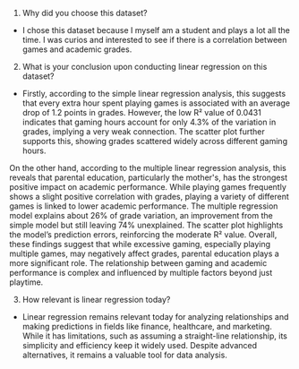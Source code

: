 1. Why did you choose this dataset?

- I chose this dataset because I myself am a student and plays a lot all the time. I was curios and interested to see if there is a correlation between games and academic grades.

2. What is your conclusion upon conducting linear regression on this dataset?

- Firstly, according to the simple linear regression analysis, this suggests that every extra hour spent playing games is associated with an average drop of 1.2 points in grades. However, the low R² value of 0.0431 indicates that gaming hours account for only 4.3% of the variation in grades, implying a very weak connection. The scatter plot further supports this, showing grades scattered widely across different gaming hours.

On the other hand, according to the multiple linear regression analysis, this reveals that parental education, particularly the mother's, has the strongest positive impact on academic performance. While playing games frequently shows a slight positive correlation with grades, playing a variety of different games is linked to lower academic performance. The multiple regression model explains about 26% of grade variation, an improvement from the simple model but still leaving 74% unexplained. The scatter plot highlights the model’s prediction errors, reinforcing the moderate R² value. Overall, these findings suggest that while excessive gaming, especially playing multiple games, may negatively affect grades, parental education plays a more significant role. The relationship between gaming and academic performance is complex and influenced by multiple factors beyond just playtime.

3. How relevant is linear regression today?

- Linear regression remains relevant today for analyzing relationships and making predictions in fields like finance, healthcare, and marketing. While it has limitations, such as assuming a straight-line relationship, its simplicity and efficiency keep it widely used. Despite advanced alternatives, it remains a valuable tool for data analysis.
